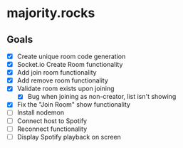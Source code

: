 # majority.rocks

## Goals
- [x] Create unique room code generation
- [x] Socket.io Create Room functionality
- [x] Add join room functionality
- [x] Add remove room functionality
- [x] Validate room exists upon joining
  - [x] Bug when joining as non-creator, list isn't showing
- [x] Fix the "Join Room" show functionality
- [ ] Install nodemon
- [ ] Connect host to Spotify
- [ ] Reconnect functionality
- [ ] Display Spotify playback on screen